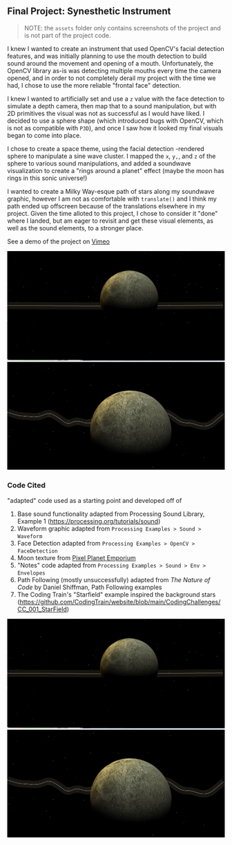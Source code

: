 ## Final Project: Synesthetic Instrument
> NOTE: the `assets` folder only contains screenshots of the project and is not part of the project code.

I knew I wanted to create an instrument that used OpenCV's facial detection features, and was initially planning to use the mouth detection to build sound around the movement and opening of a mouth. Unfortunately, the OpenCV library as-is was detecting multiple mouths every time the camera opened, and in order to not completely derail my project with the time we had, I chose to use the more reliable "frontal face" detection.

I knew I wanted to artificially set and use a `z` value with the face detection to simulate a depth camera, then map that to a sound manipulation, but with 2D primitives the visual was not as successful as I would have liked. I decided to use a sphere shape (which introduced bugs with OpenCV, which is not as compatible with `P3D`), and once I saw how it looked my final visuals began to come into place. 

I chose to create a space theme, using the facial detection -rendered sphere to manipulate a sine wave cluster. I mapped the `x`, `y,`, and `z` of the sphere to various sound manipulations, and added a soundwave visualization to create a "rings around a planet" effect (maybe the moon has rings in this sonic universe!)

I wanted to create a Milky Way-esque path of stars along my soundwave graphic, however I am not as comfortable with `translate()` and I think my path ended up offscreen because of the translations elsewhere in my project. Given the time alloted to this project, I chose to consider it "done" where I landed, but am eager to revisit and get these visual elements, as well as the sound elements, to a stronger place.

See a demo of the project on [Vimeo](https://vimeo.com/manage/videos/656281402)

!["Rings" flat during silence](./assets/instrument1.png)
!["Rings" moving with sound](./assets/instrument2.png)

### Code Cited
"adapted" code used as a starting point and developed off of
1. Base sound functionality adapted from Processing Sound Library, Example 1 (https://processing.org/tutorials/sound)
1. Waveform graphic adapted from `Processing Examples > Sound > Waveform`
1. Face Detection adapted from `Processing Examples > OpenCV > FaceDetection`
1. Moon texture from [Pixel Planet Emporium](http://planetpixelemporium.com/)
1. "Notes" code adapted from `Processing Examples > Sound > Env > Envelopes`
1. Path Following (mostly unsuccessfully) adapted from _The Nature of Code_ by Daniel Shiffman, Path Following examples
1. The Coding Train's "Starfield" example inspired the background stars (https://github.com/CodingTrain/website/blob/main/CodingChallenges/CC_001_StarField)

!["Rings" flat during silence](./assets/instrument1.png)
!["Rings" moving with sound](./assets/instrument2.png)
